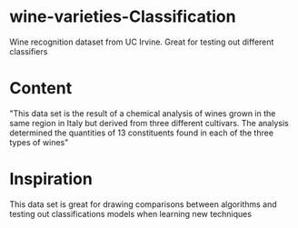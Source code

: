 # wine-varieties-Classification
Wine recognition dataset from UC Irvine. Great for testing out different classifiers

# Content
"This data set is the result of a chemical analysis of wines grown in the same region in Italy but derived from three different cultivars. The analysis determined the quantities of 13 constituents found in each of the three types of wines"

# Inspiration
This data set is great for drawing comparisons between algorithms and testing out classifications models when learning new techniques
